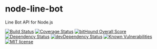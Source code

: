 # node-line-bot
Line Bot API for Node.js

[![Build Status](https://travis-ci.org/mooyoul/node-line-bot.svg?branch=master)](https://travis-ci.org/mooyoul/node-line-bot)
[![Coverage Status](https://coveralls.io/repos/github/mooyoul/node-line-bot/badge.svg?branch=master)](https://coveralls.io/github/mooyoul/node-line-bot?branch=master)
[![bitHound Overall Score](https://www.bithound.io/github/mooyoul/node-line-bot/badges/score.svg)](https://www.bithound.io/github/mooyoul/node-line-bot)
[![Dependency Status](https://david-dm.org/mooyoul/node-line-bot.svg)](https://david-dm.org/mooyoul/node-line-bot)
[![devDependency Status](https://david-dm.org/mooyoul/node-line-bot/dev-status.svg)](https://david-dm.org/mooyoul/node-line-bot#info=devDependencies)
[![Known Vulnerabilities](https://snyk.io/test/github/mooyoul/node-line-bot/badge.svg)](https://snyk.io/test/github/mooyoul/node-line-bot)
[![MIT license](http://img.shields.io/badge/license-MIT-blue.svg)](http://mooyoul.mit-license.org/)
